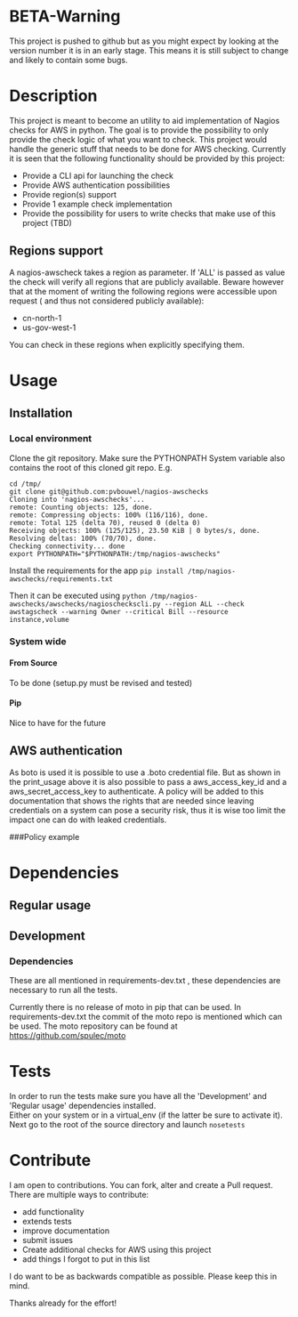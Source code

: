 # BETA-Warning

This project is pushed to github but as you might expect by looking at the version number it is in an early stage.  This
means it is still subject to change and likely to contain some bugs.

# Description

This project is meant to become an utility to aid implementation of Nagios checks for AWS in python.  The goal is to 
 provide the possibility to only provide the check logic of what you want to check.  This project would handle the 
 generic stuff that needs to be done for AWS checking.  Currently it is seen that the following functionality should be
 provided by this project:
 
  * Provide a CLI api for launching the check
  * Provide AWS authentication possibilities
  * Provide region(s) support
  * Provide 1 example check implementation
  * Provide the possibility for users to write checks that make use of this project (TBD)
  
## Regions support 

A nagios-awscheck takes a region as parameter.  If 'ALL' is passed as value the check will verify all regions that are 
publicly available.  Beware however that at the moment of writing the following regions were accessible upon request (
and thus not considered publicly available):
* cn-north-1
* us-gov-west-1

You can check in these regions when explicitly specifying them.

# Usage

## Installation
### Local environment
Clone the git repository.  Make sure the PYTHONPATH System variable also contains the root of this cloned git repo.
 E.g.
 ```
 cd /tmp/
 git clone git@github.com:pvbouwel/nagios-awschecks
Cloning into 'nagios-awschecks'...
remote: Counting objects: 125, done.
remote: Compressing objects: 100% (116/116), done.
remote: Total 125 (delta 70), reused 0 (delta 0)
Receiving objects: 100% (125/125), 23.50 KiB | 0 bytes/s, done.
Resolving deltas: 100% (70/70), done.
Checking connectivity... done
 export PYTHONPATH="$PYTHONPATH:/tmp/nagios-awschecks"
 ```
 
Install the requirements for the app `pip install /tmp/nagios-awschecks/requirements.txt` 
 
Then it can be executed using `python /tmp/nagios-awschecks/awschecks/nagioscheckscli.py --region ALL --check awstagscheck --warning Owner --critical Bill --resource instance,volume`


### System wide
#### From Source
To be done (setup.py must be revised and tested)

#### Pip
Nice to have for the future
 
## AWS authentication

As boto is used it is possible to use a .boto credential file.  But as shown in the print_usage above it is also 
possible to pass a aws_access_key_id and a aws_secret_access_key to authenticate. A policy will be added to this 
documentation that shows the rights that are needed since leaving credentials on a system can pose a security risk, thus
 it is wise too limit the impact one can do with leaked credentials.

###Policy example

# Dependencies

## Regular usage

## Development

### Dependencies
These are all mentioned in requirements-dev.txt , these dependencies are necessary to run all the tests.

Currently there is no release of moto in pip that can be used.  In requirements-dev.txt the commit of the moto repo is
mentioned which can be used.  The moto repository can be found at https://github.com/spulec/moto 

# Tests

In order to run the tests make sure you have all the 'Development' and 'Regular usage' dependencies installed.  
Either on your system or in a virtual_env (if the latter be sure to activate it).  Next go to the root of the source 
directory and launch `nosetests`


# Contribute

I am open to contributions.  You can fork, alter and create a Pull request.  There are multiple ways to contribute:
* add functionality
* extends tests
* improve documentation
* submit issues
* Create additional checks for AWS using this project
* add things I forgot to put in this list

I do want to be as backwards compatible as possible.  Please keep this in mind.

Thanks already for the effort!